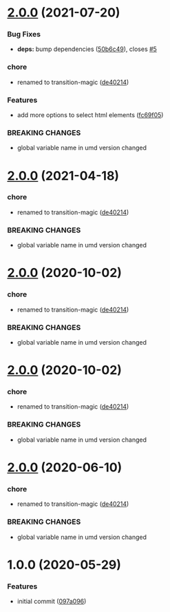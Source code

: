 # [2.0.0](https://github.com/TimoBechtel/transition-magic/compare/v1.0.0...v2.0.0) (2021-07-20)


### Bug Fixes

* **deps:** bump dependencies ([50b6c49](https://github.com/TimoBechtel/transition-magic/commit/50b6c49264338793369734156f767e333db717e3)), closes [#5](https://github.com/TimoBechtel/transition-magic/issues/5)


### chore

* renamed to transition-magic ([de40214](https://github.com/TimoBechtel/transition-magic/commit/de40214f7db08f83c500d28232482ae9386b98e6))


### Features

* add more options to select html elements ([fc69f05](https://github.com/TimoBechtel/transition-magic/commit/fc69f051f8ba08b7e66faa2a6253f7bb3456cedb))


### BREAKING CHANGES

* global variable name in umd version changed

# [2.0.0](https://github.com/TimoBechtel/transition-magic/compare/v1.0.0...v2.0.0) (2021-04-18)


### chore

* renamed to transition-magic ([de40214](https://github.com/TimoBechtel/transition-magic/commit/de40214f7db08f83c500d28232482ae9386b98e6))


### BREAKING CHANGES

* global variable name in umd version changed

# [2.0.0](https://github.com/TimoBechtel/transition-magic/compare/v1.0.0...v2.0.0) (2020-10-02)


### chore

* renamed to transition-magic ([de40214](https://github.com/TimoBechtel/transition-magic/commit/de40214f7db08f83c500d28232482ae9386b98e6))


### BREAKING CHANGES

* global variable name in umd version changed

# [2.0.0](https://github.com/TimoBechtel/transition-magic/compare/v1.0.0...v2.0.0) (2020-10-02)


### chore

* renamed to transition-magic ([de40214](https://github.com/TimoBechtel/transition-magic/commit/de40214f7db08f83c500d28232482ae9386b98e6))


### BREAKING CHANGES

* global variable name in umd version changed

# [2.0.0](https://github.com/TimoBechtel/transition-magic/compare/v1.0.0...v2.0.0) (2020-06-10)


### chore

* renamed to transition-magic ([de40214](https://github.com/TimoBechtel/transition-magic/commit/de40214f7db08f83c500d28232482ae9386b98e6))


### BREAKING CHANGES

* global variable name in umd version changed

# 1.0.0 (2020-05-29)


### Features

* initial commit ([097a096](https://github.com/TimoBechtel/transition-magic/commit/097a096fe0642c522bfb44204384fc11429d7444))
